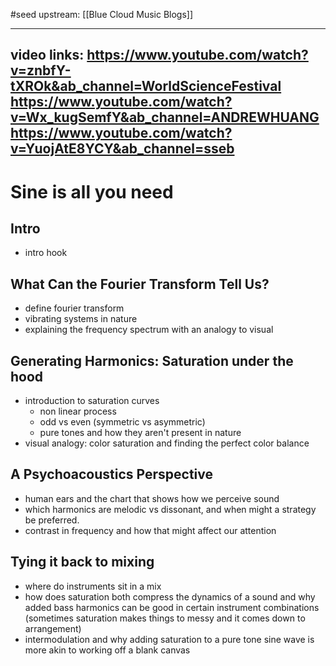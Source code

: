 #seed 
upstream: [[Blue Cloud Music Blogs]]

---

**video links**: 
https://www.youtube.com/watch?v=znbfY-tXROk&ab_channel=WorldScienceFestival
https://www.youtube.com/watch?v=Wx_kugSemfY&ab_channel=ANDREWHUANG
https://www.youtube.com/watch?v=YuojAtE8YCY&ab_channel=sseb
---

# Sine is all you need 

## Intro 
- intro hook 

## What Can the Fourier Transform Tell Us? 

- define fourier transform 
- vibrating systems in nature 
- explaining the frequency spectrum with an analogy to visual 

## Generating Harmonics: Saturation under the hood 
- introduction to saturation curves 
	- non linear process
	- odd vs even (symmetric vs asymmetric)
	- pure tones and how they aren't present in nature 
- visual analogy: color saturation and finding the perfect color balance 

## A Psychoacoustics Perspective 
- human ears and the chart that shows how we perceive sound 
- which harmonics are melodic vs dissonant, and when might a strategy be preferred. 
- contrast in frequency and how that might affect our attention  


## Tying it back to mixing 
- where do instruments sit in a mix 
- how does saturation both compress the dynamics of a sound and why added bass harmonics can be good in certain instrument combinations (sometimes saturation makes things to messy and it comes down to arrangement)
- intermodulation and why adding saturation to a pure tone sine wave is more akin to working off a blank canvas 
